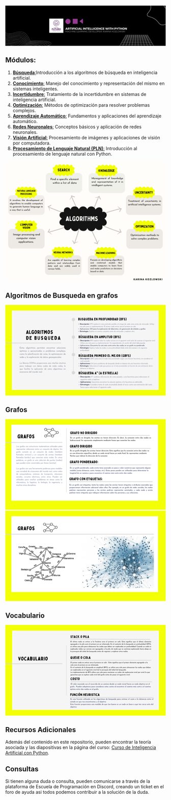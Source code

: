 ![Banner](https://github.com/karinakozlowski/IA_Python/blob/Spanish/Assets/Black%20Technology%20LinkedIn%20Banner%20(2).png)


## Módulos:

1. [**Búsqueda**:](https://github.com/karinakozlowski/IA_Python/blob/Spanish/README.md#algoritmos-de-busquedas)Introducción a los algoritmos de búsqueda en inteligencia artificial.
2. [**Conocimiento**:]() Manejo del conocimiento y representación del mismo en sistemas inteligentes.
3. [**Incertidumbre**:]() Tratamiento de la incertidumbre en sistemas de inteligencia artificial.
4. [**Optimización**:]() Métodos de optimización para resolver problemas complejos.
5. [**Aprendizaje Automático**:]() Fundamentos y aplicaciones del aprendizaje automático.
6. [**Redes Neuronales**:]() Conceptos básicos y aplicación de redes neuronales.
7. [**Visión Artificial**:]() Procesamiento de imágenes y aplicaciones de visión por computadora.
8. [**Procesamiento de Lenguaje Natural (PLN)**:]() Introducción al procesamiento de lenguaje natural con Python.
   
![Banner](https://github.com/karinakozlowski/IA_Python/blob/English/Assets/modulos%20(4).png)

## Algoritmos de Busqueda en grafos

![Banner](https://github.com/karinakozlowski/IA_Python/blob/Spanish/Assets/Algoritmo.jpg)

## Grafos
![Banner](https://github.com/karinakozlowski/IA_Python/blob/Spanish/Assets/Algoritmo%20(5).png)
![Banner](https://github.com/karinakozlowski/IA_Python/blob/Spanish/Assets/Algoritmo%20(4).png)

## Vocabulario

![Banner](https://github.com/karinakozlowski/IA_Python/blob/Spanish/Assets/Algoritmo%20(3).png)


## Recursos Adicionales

Además del contenido en este repositorio, pueden encontrar la teoría asociada y las diapositivas en la página del curso: [Curso de Inteligencia Artificial con Python](https://escueladeprogramacion.notion.site/IA-CON-PYTHON-a7d27e06fa89421fa55b08ccbe7c0fba).

## Consultas

Si tienen alguna duda o consulta, pueden comunicarse a través de la plataforma de Escuela de Programación en Discord, creando un ticket en el foro de ayuda asi todos podemos contribuir a la solución de la duda.
